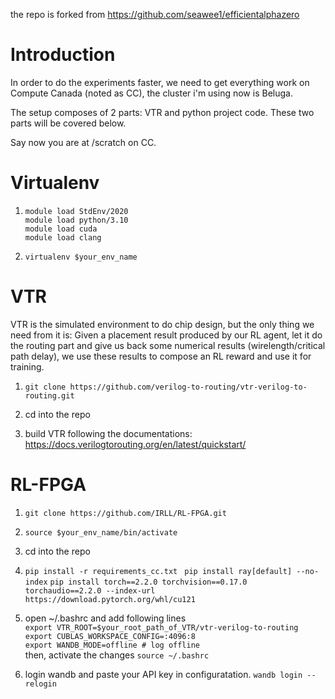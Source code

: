 the repo is forked from https://github.com/seawee1/efficientalphazero

# Introduction

In order to do the experiments faster, we need to get everything work on Compute Canada (noted as CC), the cluster i'm using now is Beluga.  

The setup composes of 2 parts: VTR and python project code. These two parts will be covered below.  

Say now you are at /scratch on CC.

# Virtualenv
1. ```module load StdEnv/2020``` \
    ```module load python/3.10``` \
    ```module load cuda``` \
    ```module load clang```

2. ```virtualenv $your_env_name```

# VTR
VTR is the simulated environment to do chip design, but the only thing we need from it is:
Given a placement result produced by our RL agent, let it do the routing part and give us back some numerical results (wirelength/critical path delay), we use these results to compose an RL reward and use it for training.


1. ```git clone https://github.com/verilog-to-routing/vtr-verilog-to-routing.git```

2. cd into the repo

3. build VTR following the documentations: https://docs.verilogtorouting.org/en/latest/quickstart/


# RL-FPGA

1. ```git clone https://github.com/IRLL/RL-FPGA.git```

2. ```source $your_env_name/bin/activate```

2. cd into the repo

3. ```pip install -r requirements_cc.txt ```
```pip install ray[default] --no-index```
```pip install torch==2.2.0 torchvision==0.17.0 torchaudio==2.2.0 --index-url https://download.pytorch.org/whl/cu121```

4. open ~/.bashrc and add following lines\
```export VTR_ROOT=$your_root_path_of_VTR/vtr-verilog-to-routing```\
```export CUBLAS_WORKSPACE_CONFIG=:4096:8```\
```export WANDB_MODE=offline # log offline```\
 then, activate the changes ```source ~/.bashrc```

5. login wandb and paste your API key in configuratation. ```wandb login --relogin```

<!-- 6. before trying "sbatch job.sh", change the comments in that file! Then check whether you can finish the job without error in /slurm_out/%A.out file, the path I used to log result is this:
/home/qianxi/scratch/EDA/slurm_out/%A.out.  -->

<!-- # Usage
1. Compute Canada is probably not the recommended way to test your new feature, I'd suggest use your local machine (if you have one with gpu and the repo setup) to run your code for 1 time to verify the correctness of your code first, and get an estimate of time usage so that you know how much time you should ask for when running on CC.

2. Then pull the code on CC, try to schedule 1 job first use the script mentioned below. Take a look at xxxx.out file at /home/qianxi/scratch/EDA/slurm_out and make sure it is finished correctly.

3. My folder structure looks like:

/scratch/  
/scratch/RL-in_FPGA  
/scratch/vtr-veri.....  
/scratch/experiment_results (I guess this is auto created but you can create an empty one first.)  
/scratch/slurm_out (auto generated)     -->
<!-- ```
0.
Important: You need to change things related to qianxi to yours, to do that, no need to modify config files, 
just open single_job_submitter.sh and multiple_jobs_trigger.sh, override vtr_root, eda_root, result_path with your paths.
Comment out some module load things and activate virtualenv things based on instrucitons inside each bash file (to run on local, not CC).
You also need to modify the comments at the beginning of these scripts (if you are not familiar with CC, these are task infos, to tell the scheduler what resources you need for the program.) 

1.
# On your local machine.
# to run on your local machine, Make sure you change the email/path and everything related to Qianxi Li before you run this. 

bash single_job_submitter.sh


2.
# On compute canada:
# to submit multiple jobs on compute canada. Make sure you change the email/path and everything related to Qianxi Li before you run this.

bash multiple_jobs_trigger.sh


3.
# On compute canada:
# to submit single job on compute canada. Make sure you change the email/path and everything related to Qianxi Li before you run this.

sbatch single_job_submitter.sh

4. After running
If you enabled wandb for logging (i.e. debug=False, which you should do so, otherwise you are not logging things), then on compute canada it will log everything locally (compute node no internet), you need to sync all wandb offline runs to their server.

4.1
After you finish some training, you should see a wandb folder inside /RL-in_FPGA, cd into it, then run this:

wandb sync --include-offline ./offline-*

4.2
In case /experiment_results, /slurm_out and /RL-in_FPGA/wandb is full, you may want to remove all the files inside manually, as long as you run the sync things in 4.1 then you shouldn't really need the things in the above three folders.
```




If you are having trouble installing torch and torch_geometric on CC, I recommend the following:
1) Delete your virtualenv and create a fresh one.
2) Activate the environment. Edit your req.txt and remove the lines that specify the torch version and torch_geometric version because you will be installing this manually. After removing those two libraries, go ahead and install the rest of the libraries using the regular "pip install -r req.txt" command
3) After all the libraries are installed, manually install torch and torch_geometric using these commands:
   a) pip install torch==1.13.0+cu117 torchvision==0.14.0+cu117 torchaudio==0.13.0 --extra-index-url https://download.pytorch.org/whl/cu117
   b) pip install torch_geometric
5) Check the torch version (it should be 1.13 now). If you run into a "memory error" while pip installing either library, you can use the "--no-cache-dir" flag. 

 -->